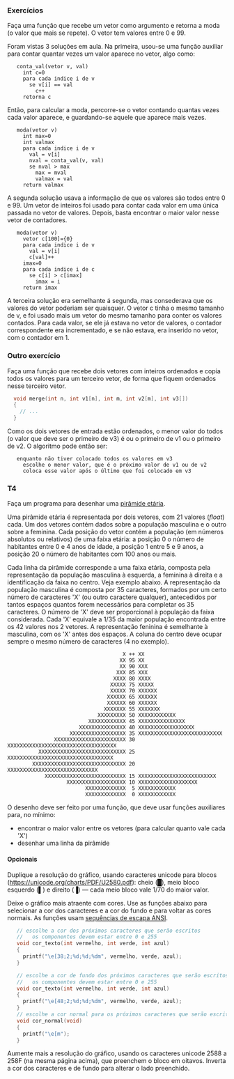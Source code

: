 ### Exercícios

Faça uma função que recebe um vetor como argumento e retorna a moda (o valor que mais se repete).
O vetor tem valores entre 0 e 99.

Foram vistas 3 soluções em aula. Na primeira, usou-se uma função auxiliar para contar quantar vezes um valor aparece no vetor, algo como:
```
   conta_val(vetor v, val)
     int c=0
     para cada indice i de v
       se v[i] == val
         c++
     retorna c
```

Então, para calcular a moda, percorre-se o vetor contando quantas vezes cada valor aparece, e guardando-se aquele que aparece mais vezes.
```
   moda(vetor v)
     int max=0
     int valmax
     para cada indice i de v
       val = v[i]
       nval = conta_val(v, val)
       se nval > max
         max = mval
         valmax = val
     return valmax
```

A segunda solução usava a informação de que os valores são todos entre 0 e 99.
Um vetor de inteiros foi usado para contar cada valor em uma única passada no vetor de valores.
Depois, basta encontrar o maior valor nesse vetor de contadores.

```
   moda(vetor v)
     vetor c[100]={0}
     para cada indice i de v
       val = v[i]
       c[val]++
     imax=0
     para cada indice i de c
       se c[i] > c[imax]
         imax = i
     return imax
```

A terceira solução era semelhante á segunda, mas consederava que os valores do vetor poderiam ser quaisquer.
O vetor c tinha o mesmo tamanho de v, e foi usado mais um vetor do mesmo tamanho para conter os valores contados.
Para cada valor, se ele já estava no vetor de valores, o contador correspondente era incrementado, e se não estava, era inserido no vetor, com o contador em 1.

### Outro exercício

Faça uma função que recebe dois vetores com inteiros ordenados e copia todos os valores para um terceiro vetor, de forma que fiquem ordenados nesse terceiro vetor.

```c
  void merge(int n, int v1[n], int m, int v2[m], int v3[])
  {
    // ...
  }
```
Como os dois vetores de entrada estão ordenados, o menor valor do todos (o valor que deve ser o primeiro de v3) é ou o primeiro de v1 ou o primeiro de v2. O algoritmo pode então ser:
```
   enquanto não tiver colocado todos os valores em v3
     escolhe o menor valor, que é o próximo valor de v1 ou de v2
     coloca esse valor após o último que foi colocado em v3
```

### T4

Faça um programa para desenhar uma [pirâmide etária](https://brasilescola.uol.com.br/geografia/piramides-etarias.htm).

Uma pirâmide etária é representada por dois vetores, com 21 valores (*float*) cada. Um dos vetores contém dados sobre a população masculina e o outro sobre a feminina. Cada posição do vetor contém a população (em números absolutos ou relativos) de uma faixa etária: a posição 0 o número de habitantes entre 0 e 4 anos de idade, a posição 1 entre 5 e 9 anos, a posição 20 o número de habitantes com 100 anos ou mais.

Cada linha da pirâmide corresponde a uma faixa etária, composta pela representação da população masculina à esquerda, a feminina à direita e a identificação da faixa no centro. Veja exemplo abaixo.
A representação da população masculina é composta por 35 caracteres, formados por um certo número de caracteres 'X' (ou outro caractere qualquer), antecedidos por tantos espaços quantos forem necessários para completar os 35 caracteres. O número de 'X' deve ser proporcional à população da faixa considerada. Cada 'X' equivale a 1/35 da maior população encontrada entre os 42 valores nos 2 vetores. A representação feninina é semelhante à masculina, com os 'X' antes dos espaços. A coluna do centro deve ocupar sempre o mesmo número de caracteres (4 no exemplo).

```
                                     X ++ XX
                                    XX 95 XX
                                    XX 90 XXX
                                   XXX 85 XXX
                                  XXXX 80 XXXX
                                 XXXXX 75 XXXXX
                                 XXXXX 70 XXXXXX
                                XXXXXX 65 XXXXXX
                                XXXXXX 60 XXXXXX
                               XXXXXXX 55 XXXXXXX
                             XXXXXXXXX 50 XXXXXXXXXXXX
                          XXXXXXXXXXXX 45 XXXXXXXXXXXXXXX
                       XXXXXXXXXXXXXXX 40 XXXXXXXXXXXXXXXXXX
                    XXXXXXXXXXXXXXXXXX 35 XXXXXXXXXXXXXXXXXXXXXXXXXXX
               XXXXXXXXXXXXXXXXXXXXXXX 30 XXXXXXXXXXXXXXXXXXXXXXXXXXXXXXXXXXX
          XXXXXXXXXXXXXXXXXXXXXXXXXXXX 25 XXXXXXXXXXXXXXXXXXXXXXXXXXXXXXXXXX
        XXXXXXXXXXXXXXXXXXXXXXXXXXXXXX 20 XXXXXXXXXXXXXXXXXXXXXXXXXXXXX
            XXXXXXXXXXXXXXXXXXXXXXXXXX 15 XXXXXXXXXXXXXXXXXXXXXXXXX
                   XXXXXXXXXXXXXXXXXXX 10 XXXXXXXXXXXXXXXXXXX
                         XXXXXXXXXXXXX  5 XXXXXXXXXXXX
                         XXXXXXXXXXXXX  0 XXXXXXXXXXXX
```

O desenho deve ser feito por uma função, que deve usar funçôes auxiliares para, no mínimo:
- encontrar o maior valor entre os vetores (para calcular quanto vale cada 'X')
- desenhar uma linha da pirâmide

#### Opcionais

Duplique a resolução do gráfico, usando caracteres unicode para blocos (https://unicode.org/charts/PDF/U2580.pdf): cheio (█), meio bloco esquerdo (▌) e direito (▐) — cada meio bloco vale 1/70 do maior valor.

Deixe o gráfico mais atraente com cores. Use as funçôes abaixo para selecionar a cor dos caracteres e a cor do fundo e para voltar as cores normais. As funçôes usam [sequências de escapa ANSI](https://en.wikipedia.org/wiki/ANSI_escape_code).
```c
   // escolhe a cor dos próximos caracteres que serão escritos
   //   os componentes devem estar entre 0 e 255
   void cor_texto(int vermelho, int verde, int azul)
   {
     printf("\e[38;2;%d;%d;%dm", vermelho, verde, azul);
   }

   // escolhe a cor de fundo dos próximos caracteres que serão escritos
   //   os componentes devem estar entre 0 e 255
   void cor_texto(int vermelho, int verde, int azul)
   {
     printf("\e[48;2;%d;%d;%dm", vermelho, verde, azul);
   }
   // escolhe a cor normal para os próximos caracteres que serão escritos
   void cor_normal(void)
   {
     printf("\e[m");
   }
```

Aumente mais a resolução do gráfico, usando os caracteres unicode 2588 a 258F (na mesma página acima), que preenchem o bloco em oitavos. Inverta a cor dos caracteres e de fundo para alterar o lado preenchido.
